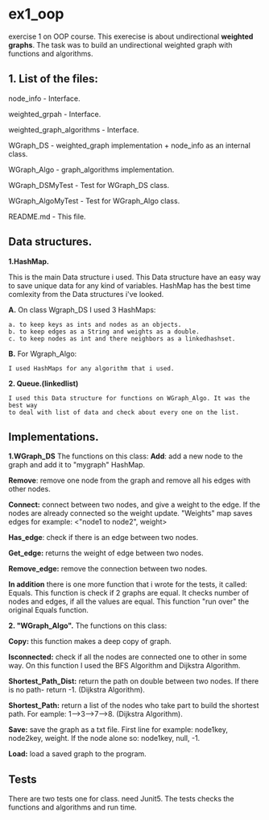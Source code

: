 # ex1_oop
exercise 1 on OOP course.
This exerecise is about undirectional **weighted graphs**.
The task was to build an undirectional weighted graph with functions and algorithms.

## 1. List of the files:

node_info - Interface.

weighted_grpah - Interface.

weighted_graph_algorithms - Interface.

WGraph_DS - weighted_graph implementation + node_info as an internal class.

WGraph_Algo - graph_algorithms implementation.

WGraph_DSMyTest - Test for WGraph_DS class. 

WGraph_AlgoMyTest - Test for WGraph_Algo class.

README.md - This file.

## Data structures.

**1.HashMap.**

  This is the main Data structure i used. This Data structure have an easy way
  to save unique data for any kind of variables. HashMap has the best time comlexity
  from the Data structures i've looked.
  
  **A.** On class Wgraph_DS I used 3 HashMaps:
  
    a. to keep keys as ints and nodes as an objects.
    b. to keep edges as a String and weights as a double.
    c. to keep nodes as int and there neighbors as a linkedhashset.

  **B.** For Wgraph_Algo:
  
    I used HashMaps for any algorithm that i used.
  
  **2. Queue.(linkedlist)**
  
    I used this Data structure for functions on WGraph_Algo. It was the best way
    to deal with list of data and check about every one on the list.
    

## Implementations.
**1.WGraph_DS**
The functions on this class:
**Add**: add a new node to the graph and add it to "mygraph" HashMap.

**Remove**: remove one node from the graph and remove all his edges with other nodes.

**Connect:** connect between two nodes, and give a weight to the edge. If the nodes are already connected so the weight update.
"Weights" map saves edges for example: <"node1 to node2", weight>

**Has_edge**: check if there is an edge between two nodes.

**Get_edge:** returns the weight of edge between two nodes.

**Remove_edge:** remove the connection between two nodes.

**In addition** there is one more function that i wrote for the tests, it called: Equals.
This function is check if 2 graphs are equal. It checks number of nodes and edges, if all the values are equal.
This function "run over" the original Equals function.

**2. "WGraph_Algo".** 
The functions on this class:

**Copy:** this function makes a deep copy of graph.

**Isconnected:** check if all the nodes are connected one to other in some way. On this function I used the BFS Algorithm and Dijkstra Algorithm.

**Shortest_Path_Dist:** return the path on double between two nodes. If there is no path- return -1. (Dijkstra Algorithm).
 
**Shortest_Path:** return a list of the nodes who take part to build the shortest path. For eample: 1-->3-->7-->8. (Dijkstra Algorithm).

**Save:** save the graph as a txt file. First line for example: node1key, node2key, weight. If the node alone so: node1key, null, -1.  

**Load:** load a saved graph to the program.

## Tests
There are two tests one for class. need Junit5. 
The tests checks the functions and algorithms and run time.

